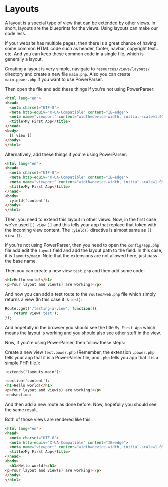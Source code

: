# Layouts

A layout is a special type of view that can be extended by other views. In short, layouts are the blueprints for the views. Using layouts can make our code less.

If your website has multiple pages, then there is a great chance of having some common HTML code such as header, footer, navbar, copyright text... etc. And you can keep these common code in a single file, which is generally a layout.

Creating a layout is very simple, navigate to `resources/views/layouts/` directory and create a new file `main.php`. Also you can create `main.power.php` if you want to use PowerParser.

Then open the file and add these things if you're not using PowerParser:

```html
<html lang="en">
<head>
  <meta charset="UTF-8">
  <meta http-equiv="X-UA-Compatible" content="IE=edge">
  <meta name="viewport" content="width=device-width, initial-scale=1.0">
  <title>My First App</title>
</head>
<body>
  [[ view ]]
</body>
</html>
```

Alternatively, add these things if you're using PowerParser:

```html
<html lang="en">
<head>
  <meta charset="UTF-8">
  <meta http-equiv="X-UA-Compatible" content="IE=edge">
  <meta name="viewport" content="width=device-width, initial-scale=1.0">
  <title>My First App</title>
</head>
<body>
  :yield('content'):
</body>
</html>
```

Then, you need to extend this layout in other views.
Now, in the first case we've used `[[ view ]]` and this tells your app that replace that token with the incoming view content. The `:yield()` directive is almost same as `[[ view ]]`.

If you're not using PowerParser, then you need to open the `config/app.php` file add edit the `layout` field and add the layout path to the field. In this case, it is `layouts/main`. Note that the extensions are not allowed here, just pass the base name.

Then you can create a new view `test.php` and then add some code:

```html
<h1>Hello world!</h1>
<p>Your layout and view(s) are working!</p>
```

And now you can add a test route to the `routes/web.php` file which simply returns a view (In this case it is `test`):

```php
Route::get('/testing-a-view', function(){
    return view('test');
});
```

And hopefully in the browser you should see the title `My First App` which means the layout is working and you should also see other stuff in the view.

Now, if you're using PowerParser, then follow these steps:

Create a new view `test.power.php` (Remember, the extension `.power.php` tells your app that it is a PowerParser file, and `.php` tells you app that it is a simple PHP file.):

```html
:extends('layouts.main'):

:section('content'):
<h1>Hello world!</h1>
<p>Your layout and view(s) are working!</p>
:endsection:
```

And then add a new route as done before.
Now, hopefully you should see the same result.

Both of those views are rendered like this:

```html
<html lang="en">
<head>
  <meta charset="UTF-8">
  <meta http-equiv="X-UA-Compatible" content="IE=edge">
  <meta name="viewport" content="width=device-width, initial-scale=1.0">
  <title>My First App</title>
</head>
<body>
  <h1>Hello world!</h1>
<p>Your layout and view(s) are working!</p>
</body>
</html>
```